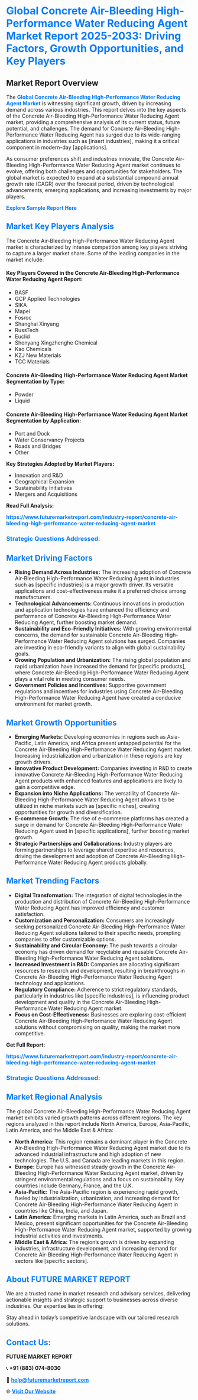 <h1 style="color: #007BFF;">Global Concrete Air-Bleeding High-Performance Water Reducing Agent Market Report 2025-2033: Driving Factors, Growth Opportunities, and Key Players</h1>

<section id="overview">
<h2>Market Report Overview</h2>
<p>The <a href="https://www.futuremarketreport.com/industry-report/concrete-air-bleeding-high-performance-water-reducing-agent-market" style="color: #007BFF; text-decoration: none;"><strong>Global Concrete Air-Bleeding High-Performance Water Reducing Agent Market</strong></a> is witnessing significant growth, driven by increasing demand across various industries. This report delves into the key aspects of the Concrete Air-Bleeding High-Performance Water Reducing Agent market, providing a comprehensive analysis of its current status, future potential, and challenges. The demand for Concrete Air-Bleeding High-Performance Water Reducing Agent has surged due to its wide-ranging applications in industries such as [insert industries], making it a critical component in modern-day [applications].</p>
<p>As consumer preferences shift and industries innovate, the Concrete Air-Bleeding High-Performance Water Reducing Agent market continues to evolve, offering both challenges and opportunities for stakeholders. The global market is expected to expand at a substantial compound annual growth rate (CAGR) over the forecast period, driven by technological advancements, emerging applications, and increasing investments by major players.</p>
</section>

<section id="overview">
<p><a href="https://www.futuremarketreport.com/request-sample/reportId=50339" style="color: #007BFF; text-decoration: none;"><strong>Explore Sample Report Here</strong></a></p>
</section>

<section id="key-players">
<h2 style="color: #007BFF;">Market Key Players Analysis</h2>
<p>The Concrete Air-Bleeding High-Performance Water Reducing Agent market is characterized by intense competition among key players striving to capture a larger market share. Some of the leading companies in the market include:</p>
<h4>Key Players Covered in the Concrete Air-Bleeding High-Performance Water Reducing Agent Report:</h4>
<ul><li>BASF</li><li>GCP Applied Technologies</li><li>SIKA</li><li>Mapei</li><li>Fosroc</li><li>Shanghai Xinyang</li><li>RussTech</li><li>Euclid</li><li>Shenyang Xingzhenghe Chemical</li><li>Kao Chemicals</li><li>KZJ New Materials</li><li>TCC Materials</li></ul>
<h4>Concrete Air-Bleeding High-Performance Water Reducing Agent Market Segmentation by Type:</h4>
<ul><li>Powder</li><li>Liquid</li></ul>

<h4>Concrete Air-Bleeding High-Performance Water Reducing Agent Market Segmentation by Application:</h4>
<ul><li>Port and Dock</li><li>Water Conservancy Projects</li><li>Roads and Bridges</li><li>Other</li></ul>
<p><strong>Key Strategies Adopted by Market Players:</strong></p>
<ul>
<li>Innovation and R&D</li>
<li>Geographical Expansion</li>
<li>Sustainability Initiatives</li>
<li>Mergers and Acquisitions</li>
</ul>
</section>

<section>
<p><strong>Read Full Analysis: </strong></p><a href="https://www.futuremarketreport.com/industry-report/concrete-air-bleeding-high-performance-water-reducing-agent-market" style="color: #007BFF; text-decoration: none;"><strong>https://www.futuremarketreport.com/industry-report/concrete-air-bleeding-high-performance-water-reducing-agent-market</strong></a>
<h3 style="color: #007BFF;">Strategic Questions Addressed:</h3>
</section>

<section id="driving-factors">
<h2 style="color: #007BFF;">Market Driving Factors</h2>
<ul>
<li><strong>Rising Demand Across Industries:</strong> The increasing adoption of Concrete Air-Bleeding High-Performance Water Reducing Agent in industries such as [specific industries] is a major growth driver. Its versatile applications and cost-effectiveness make it a preferred choice among manufacturers.</li>
<li><strong>Technological Advancements:</strong> Continuous innovations in production and application technologies have enhanced the efficiency and performance of Concrete Air-Bleeding High-Performance Water Reducing Agent, further boosting market demand.</li>
<li><strong>Sustainability and Eco-Friendly Initiatives:</strong> With growing environmental concerns, the demand for sustainable Concrete Air-Bleeding High-Performance Water Reducing Agent solutions has surged. Companies are investing in eco-friendly variants to align with global sustainability goals.</li>
<li><strong>Growing Population and Urbanization:</strong> The rising global population and rapid urbanization have increased the demand for [specific products], where Concrete Air-Bleeding High-Performance Water Reducing Agent plays a vital role in meeting consumer needs.</li>
<li><strong>Government Policies and Incentives:</strong> Supportive government regulations and incentives for industries using Concrete Air-Bleeding High-Performance Water Reducing Agent have created a conducive environment for market growth.</li>
</ul>
</section>

<section id="growth-opportunities">
<h2 style="color: #007BFF;">Market Growth Opportunities</h2>
<ul>
<li><strong>Emerging Markets:</strong> Developing economies in regions such as Asia-Pacific, Latin America, and Africa present untapped potential for the Concrete Air-Bleeding High-Performance Water Reducing Agent market. Increasing industrialization and urbanization in these regions are key growth drivers.</li>
<li><strong>Innovative Product Development:</strong> Companies investing in R&D to create innovative Concrete Air-Bleeding High-Performance Water Reducing Agent products with enhanced features and applications are likely to gain a competitive edge.</li>
<li><strong>Expansion into Niche Applications:</strong> The versatility of Concrete Air-Bleeding High-Performance Water Reducing Agent allows it to be utilized in niche markets such as [specific niches], creating opportunities for growth and diversification.</li>
<li><strong>E-commerce Growth:</strong> The rise of e-commerce platforms has created a surge in demand for Concrete Air-Bleeding High-Performance Water Reducing Agent used in [specific applications], further boosting market growth.</li>
<li><strong>Strategic Partnerships and Collaborations:</strong> Industry players are forming partnerships to leverage shared expertise and resources, driving the development and adoption of Concrete Air-Bleeding High-Performance Water Reducing Agent products globally.</li>
</ul>
</section>

<section id="trending-factors">
<h2 style="color: #007BFF;">Market Trending Factors</h2>
<ul>
<li><strong>Digital Transformation:</strong> The integration of digital technologies in the production and distribution of Concrete Air-Bleeding High-Performance Water Reducing Agent has improved efficiency and customer satisfaction.</li>
<li><strong>Customization and Personalization:</strong> Consumers are increasingly seeking personalized Concrete Air-Bleeding High-Performance Water Reducing Agent solutions tailored to their specific needs, prompting companies to offer customizable options.</li>
<li><strong>Sustainability and Circular Economy:</strong> The push towards a circular economy has driven demand for recyclable and reusable Concrete Air-Bleeding High-Performance Water Reducing Agent solutions.</li>
<li><strong>Increased Investment in R&D:</strong> Companies are allocating significant resources to research and development, resulting in breakthroughs in Concrete Air-Bleeding High-Performance Water Reducing Agent technology and applications.</li>
<li><strong>Regulatory Compliance:</strong> Adherence to strict regulatory standards, particularly in industries like [specific industries], is influencing product development and quality in the Concrete Air-Bleeding High-Performance Water Reducing Agent market.</li>
<li><strong>Focus on Cost-Effectiveness:</strong> Businesses are exploring cost-efficient Concrete Air-Bleeding High-Performance Water Reducing Agent solutions without compromising on quality, making the market more competitive.</li>
</ul>
</section>

<section>
<p><strong>Get Full Report: </strong></p><a href="https://www.futuremarketreport.com/industry-report/concrete-air-bleeding-high-performance-water-reducing-agent-market" style="color: #007BFF; text-decoration: none;"><strong>https://www.futuremarketreport.com/industry-report/concrete-air-bleeding-high-performance-water-reducing-agent-market</strong></a>
<h3 style="color: #007BFF;">Strategic Questions Addressed:</h3>
</section>


<section id="regional-analysis">
<h2 style="color: #007BFF;">Market Regional Analysis</h2>
<p>The global Concrete Air-Bleeding High-Performance Water Reducing Agent market exhibits varied growth patterns across different regions. The key regions analyzed in this report include North America, Europe, Asia-Pacific, Latin America, and the Middle East & Africa:</p>
<ul>
<li><strong>North America:</strong> This region remains a dominant player in the Concrete Air-Bleeding High-Performance Water Reducing Agent market due to its advanced industrial infrastructure and high adoption of new technologies. The U.S. and Canada are leading markets in this region.</li>
<li><strong>Europe:</strong> Europe has witnessed steady growth in the Concrete Air-Bleeding High-Performance Water Reducing Agent market, driven by stringent environmental regulations and a focus on sustainability. Key countries include Germany, France, and the U.K.</li>
<li><strong>Asia-Pacific:</strong> The Asia-Pacific region is experiencing rapid growth, fueled by industrialization, urbanization, and increasing demand for Concrete Air-Bleeding High-Performance Water Reducing Agent in countries like China, India, and Japan.</li>
<li><strong>Latin America:</strong> Emerging markets in Latin America, such as Brazil and Mexico, present significant opportunities for the Concrete Air-Bleeding High-Performance Water Reducing Agent market, supported by growing industrial activities and investments.</li>
<li><strong>Middle East & Africa:</strong> The region’s growth is driven by expanding industries, infrastructure development, and increasing demand for Concrete Air-Bleeding High-Performance Water Reducing Agent in sectors like [specific sectors].</li>
</ul>
</section>

<footer>
<h2 style="color: #007BFF;">About FUTURE MARKET REPORT</h2>
<p>We are a trusted name in market research and advisory services, delivering actionable insights and strategic support to businesses across diverse industries. Our expertise lies in offering:</p>

<p>Stay ahead in today’s competitive landscape with our tailored research solutions.</p>

<h2 style="color: #007BFF;">Contact Us:</h2>
<p><strong>FUTURE MARKET REPORT</strong></p>
<p>📞 <strong>+91 (883) 074-8030</strong></p>
<p>📧 <strong><a href="mailto:help@futuremarketreport.com" style="color: #007BFF;">help@futuremarketreport.com</a></strong></p>
<p>🌐 <strong><a href="https://www.futuremarketreport.com/" style="color: #007BFF;">Visit Our Website</a></strong></p>
</footer>